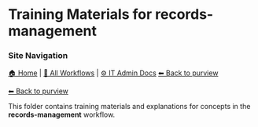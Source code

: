 # Training Materials for records-management

### Site Navigation
[🏠 Home](../../../../README.md) | [📂 All Workflows](../../../../users/users.md) | [⚙ IT Admin Docs](../../../../it-admins/README.md)
[⬅ Back to purview](../README.md)

[⬅ Back to purview](../README.md)

This folder contains training materials and explanations for concepts in the **records-management** workflow.